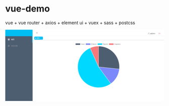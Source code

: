# vue-demo

vue + vue router + axios + element ui + vuex + sass + postcss

![image](https://github.com/simpledyt/vue-demo/raw/master/src/assets/index.png)
